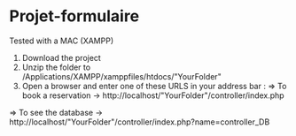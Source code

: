 # Projet-formulaire
Tested with a MAC (XAMPP)

1. Download the project 
2. Unzip the folder to /Applications/XAMPP/xamppfiles/htdocs/"YourFolder"
3. Open a browser and enter one of these URLS in your address bar : 
=> To book a reservation -> http://localhost/"YourFolder"/controller/index.php

=> To see the database -> http://localhost/"YourFolder"/controller/index.php?name=controller_DB 

  
   

